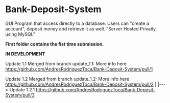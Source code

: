 # Bank-Deposit-System
GUI Program that access directly to a database. Users can "create a account", deposit money and retrieve it as well. "Server Hosted Privatly using MySQL"

**First folder contains the fist time submission.**

**IN DEVELOPMENT**

Update 1.1 Merged from branch update_1.1:
More info here https://github.com/AndresRodriguezToca/Bank-Deposit-System/pull/1

Update 1.2 Merged from branch update_1.2:
More info here https://github.com/AndresRodriguezToca/Bank-Deposit-System/pull/2
|
|---> Update 1.2.1 https://github.com/AndresRodriguezToca/Bank-Deposit-System/pull/3
